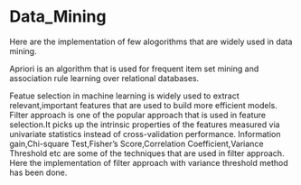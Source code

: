 # Data_Mining

Here are the implementation of few alogorithms that are widely used in data mining.

Apriori is an algorithm that is used for frequent item set mining and association rule learning over relational databases.  

Featue selection in machine learning is widely used to extract relevant,important features that are used to build more efficient models.
Filter approach is one of the popular approach that is used in feature selection.It picks up the intrinsic properties of the features measured via univariate statistics 
instead of cross-validation performance. Information gain,Chi-square Test,Fisher’s Score,Correlation Coefficient,Variance Threshold etc are some of the techniques that are used in 
filter approach. Here the implementation of filter approach with variance threshold method has been done.
